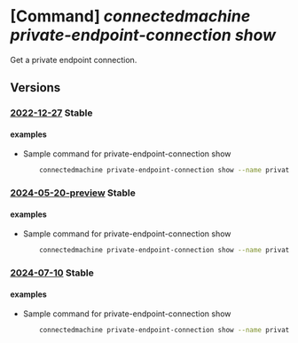 # [Command] _connectedmachine private-endpoint-connection show_

Get a private endpoint connection.

## Versions

### [2022-12-27](/Resources/mgmt-plane/L3N1YnNjcmlwdGlvbnMve30vcmVzb3VyY2Vncm91cHMve30vcHJvdmlkZXJzL21pY3Jvc29mdC5oeWJyaWRjb21wdXRlL3ByaXZhdGVsaW5rc2NvcGVzL3t9L3ByaXZhdGVlbmRwb2ludGNvbm5lY3Rpb25zL3t9/2022-12-27.xml) **Stable**

<!-- mgmt-plane /subscriptions/{}/resourcegroups/{}/providers/microsoft.hybridcompute/privatelinkscopes/{}/privateendpointconnections/{} 2022-12-27 -->

#### examples

- Sample command for private-endpoint-connection show
    ```bash
        connectedmachine private-endpoint-connection show --name private-endpoint-connection-name --resource-group myResourceGroup --scope-name myPrivateLinkScope
    ```

### [2024-05-20-preview](/Resources/mgmt-plane/L3N1YnNjcmlwdGlvbnMve30vcmVzb3VyY2Vncm91cHMve30vcHJvdmlkZXJzL21pY3Jvc29mdC5oeWJyaWRjb21wdXRlL3ByaXZhdGVsaW5rc2NvcGVzL3t9L3ByaXZhdGVlbmRwb2ludGNvbm5lY3Rpb25zL3t9/2024-05-20-preview.xml) **Stable**

<!-- mgmt-plane /subscriptions/{}/resourcegroups/{}/providers/microsoft.hybridcompute/privatelinkscopes/{}/privateendpointconnections/{} 2024-05-20-preview -->

#### examples

- Sample command for private-endpoint-connection show
    ```bash
        connectedmachine private-endpoint-connection show --name private-endpoint-connection-name --resource-group myResourceGroup --scope-name myPrivateLinkScope
    ```

### [2024-07-10](/Resources/mgmt-plane/L3N1YnNjcmlwdGlvbnMve30vcmVzb3VyY2Vncm91cHMve30vcHJvdmlkZXJzL21pY3Jvc29mdC5oeWJyaWRjb21wdXRlL3ByaXZhdGVsaW5rc2NvcGVzL3t9L3ByaXZhdGVlbmRwb2ludGNvbm5lY3Rpb25zL3t9/2024-07-10.xml) **Stable**

<!-- mgmt-plane /subscriptions/{}/resourcegroups/{}/providers/microsoft.hybridcompute/privatelinkscopes/{}/privateendpointconnections/{} 2024-07-10 -->

#### examples

- Sample command for private-endpoint-connection show
    ```bash
        connectedmachine private-endpoint-connection show --name private-endpoint-connection-name --resource-group myResourceGroup --scope-name myPrivateLinkScope
    ```

